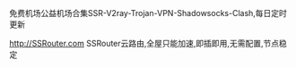 免费机场公益机场合集SSR-V2ray-Trojan-VPN-Shadowsocks-Clash,每日定时更新


http://SSRouter.com SSRouter云路由,全屋只能加速,即插即用,无需配置,节点稳定
